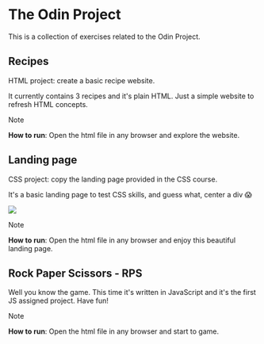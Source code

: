 # The Odin Project
This is a collection of exercises related to the Odin Project.

## Recipes
HTML project: create a basic recipe website.

It currently contains 3 recipes and it's plain HTML. Just a simple website to refresh HTML concepts.

> [!NOTE]
> **How to run**: Open the html file in any browser and explore the website.

## Landing page
CSS project: copy the landing page provided in the CSS course.

It's a basic landing page to test CSS skills, and guess what, center a div 😱

![](https://media4.giphy.com/media/v1.Y2lkPTc5MGI3NjExZWg0dDRkZWxlaTBjcGpnYW9iMGR1c3V0YzFyaXl5bTJqemt1Y3JuayZlcD12MV9pbnRlcm5hbF9naWZfYnlfaWQmY3Q9Zw/13FrpeVH09Zrb2/giphy.gif)

> [!NOTE]
> **How to run**: Open the html file in any browser and enjoy this beautiful landing page.

## Rock Paper Scissors - RPS
Well you know the game. This time it's written in JavaScript and it's the first JS assigned project. Have fun!

> [!NOTE]
> **How to run**: Open the html file in any browser and start to game.